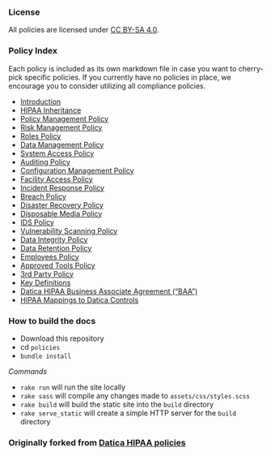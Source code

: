 ### License

All policies are licensed under
[CC BY-SA 4.0](http://creativecommons.org/licenses/by-sa/4.0/).

### Policy Index

Each policy is included as its own markdown file in case you want to cherry-pick
specific policies. If you currently have no policies in place, we encourage you
to consider utilizing all compliance policies.

- [Introduction](source/sections/01-introduction.md)
- [HIPAA Inheritance](source/sections/02-hipaa_inheritance.md)
- [Policy Management Policy](source/sections/03-policy_management_policy.md)
- [Risk Management Policy](source/sections/04-risk_management_policy.md)
- [Roles Policy](source/sections/05-roles_policy.md)
- [Data Management Policy](source/sections/06-data_management_policy.md)
- [System Access Policy](source/sections/07-systems_access_policy.md)
- [Auditing Policy](source/sections/08-auditing_policy.md)
- [Configuration Management Policy](source/sections/09-configuration_management_policy.md)
- [Facility Access Policy](source/sections/10-facility_access_policy.md)
- [Incident Response Policy](source/sections/11-incident_response_policy.md)
- [Breach Policy](source/sections/12-breach_policy.md)
- [Disaster Recovery Policy](source/sections/13-disaster_recovery_policy.md)
- [Disposable Media Policy](source/sections/14-disposable_media_policy.md)
- [IDS Policy](source/sections/15-ids_policy.md)
- [Vulnerability Scanning Policy](source/sections/16-vulnerability_scanning_policy.md)
- [Data Integrity Policy](source/sections/17-data_integrity_policy.md)
- [Data Retention Policy](source/sections/18-data_retention_policy.md)
- [Employees Policy](source/sections/19-employees_policy.md)
- [Approved Tools Policy](source/sections/20-approved_tools_policy.md)
- [3rd Party Policy](source/sections/21-3rd_party_policy.md)
- [Key Definitions](source/sections/22-key_definitions.md)
- [Datica HIPAA Business Associate Agreement (“BAA”)](source/sections/23-datica_hipaa_business_associate_agreement.md)
- [HIPAA Mappings to Datica Controls](source/sections/24-hipaa_mapping_to_datica_controls.md)

### How to build the docs

- Download this repository
- cd `policies`
- `bundle install`

_Commands_

- `rake run` will run the site locally
- `rake sass` will compile any changes made to `assets/css/styles.scss`
- `rake build` will build the static site into the `build` directory
- `rake serve_static` will create a simple HTTP server for the `build` directory

### Originally forked from [Datica HIPAA policies](https://github.com/catalyzeio/policies)
